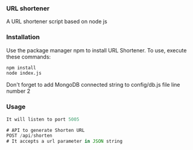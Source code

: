 ### URL shortener

A URL shortener script based on node js

### Installation

Use the package manager npm to install URL Shortener. To use, execute these commands:

```bash
npm install
node index.js
```
Don't forget to add MongoDB connected string to config/db.js file line number 2

### Usage

```javascript
It will listen to port 5005

# API to generate Shorten URL
POST /api/shorten
# It accepts a url parameter in JSON string
